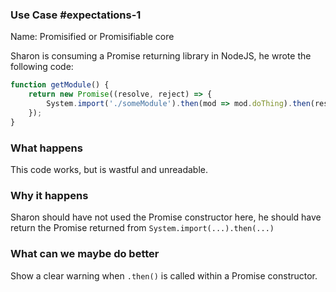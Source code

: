 ### Use Case #expectations-1

Name: Promisified or Promisifiable core

Sharon is consuming a Promise returning library in NodeJS, he wrote the following code:

```js
function getModule() {
    return new Promise((resolve, reject) => {
        System.import('./someModule').then(mod => mod.doThing).then(resolve).catch(reject)
    });
}
```
### What happens

This code works, but is wastful and unreadable.

### Why it happens

Sharon should have not used the Promise constructor here, he should have return the Promise returned from `System.import(...).then(...)`

### What can we maybe do better

Show a clear warning when `.then()` is called within a Promise constructor.